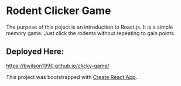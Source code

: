 # Rodent Clicker Game

The purpose of this poject is an introduction to React.js. It is a simple memory game. Just click the rodents without repeating to gain points.

## Deployed Here:

https://bwilson1990.github.io/clicky-game/


This project was bootstrapped with [Create React App](https://github.com/facebook/create-react-app).
